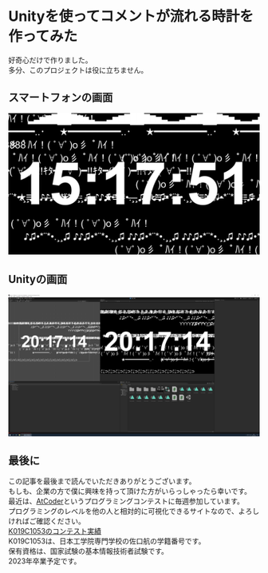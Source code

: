 # Unityを使ってコメントが流れる時計を作ってみた

好奇心だけで作りました。  
多分、このプロジェクトは役に立ちません。

## スマートフォンの画面

![スマートフォンの画面](https://raw.githubusercontent.com/SaguchiWataru/comments_on_the_clock/main/phone.png)

## Unityの画面

![Unityの画面](https://raw.githubusercontent.com/SaguchiWataru/comments_on_the_clock/main/pc.png)

## 最後に  

この記事を最後まで読んでいただきありがとうございます。  
もしも、企業の方で僕に興味を持って頂けた方がいらっしゃったら幸いです。  
最近は、[AtCoder](https://atcoder.jp/users/K019C1053)というプログラミングコンテストに毎週参加しています。  
プログラミングのレベルを他の人と相対的に可視化できるサイトなので、よろしければご確認ください。  
[K019C1053のコンテスト実績](https://atcoder.jp/users/K019C1053)  
K019C1053は、日本工学院専門学校の佐口航の学籍番号です。  
保有資格は、国家試験の基本情報技術者試験です。  
2023年卒業予定です。  
